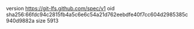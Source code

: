 version https://git-lfs.github.com/spec/v1
oid sha256:66fdc94c2815fb4a5c6e6c54a21d762eebdfe40f7cc604d2985385c940d9882a
size 5913
